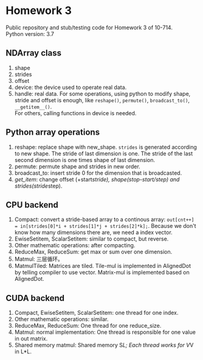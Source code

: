 # Homework 3
Public repository and stub/testing code for Homework 3 of 10-714.  
Python version: 3.7

## NDArray class
1. shape
2. strides
3. offset
4. device: the device used to operate real data.
5. handle: real data.
For some operations, using python to modify shape, stride and offset is enough, like `reshape()`, `permute()`, `broadcast_to()`, `__getitem__()`.   
For others, calling functions in device is needed.

## Python array operations
1. reshape: replace shape with new_shape. `strides` is generated according to new shape. The stride of last dimension is one. The stride of the last second dimension is one times shape of last dimension.
2. permute: permute shape and strides in new order.
3. broadcast_to: insert stride 0 for the dimension that is broadcasted.
4. _get_item_: change offset (+start*stride), shape(stop-start/step) and strides(stride*step).

## CPU backend
1. Compact: convert a stride-based array to a continous array: `out[cnt++] = in[strides[0]*i + strides[1]*j + strides[2]*k];`. Because we don't know how many dimensions there are, we need a index vector.
2. EwiseSetitem, ScalarSetitem: similar to compact, but reverse.
3. Other mathematic operations: after compacting.
4. ReduceMax, ReduceSum: get max or sum over one dimension.
5. Matmul: 三层循环。
6. MatmulTiled: Matrices are tiled. Tile-mul is implemented in AlignedDot by telling compiler to use vector. Matrix-mul is implemented based on AlignedDot.

## CUDA backend
1. Compact, EwiseSetitem, ScalarSetitem: one thread for one index.
2. Other mathematic operations: similar.
3. ReduceMax, ReduceSum: One thread for one reduce_size.
4. Matmul: normal implementation: One thread is responsible for one value in out matrix.
5. Shared memory matmul: Shared memory S*L; Each thread works for V*V in L*L.
